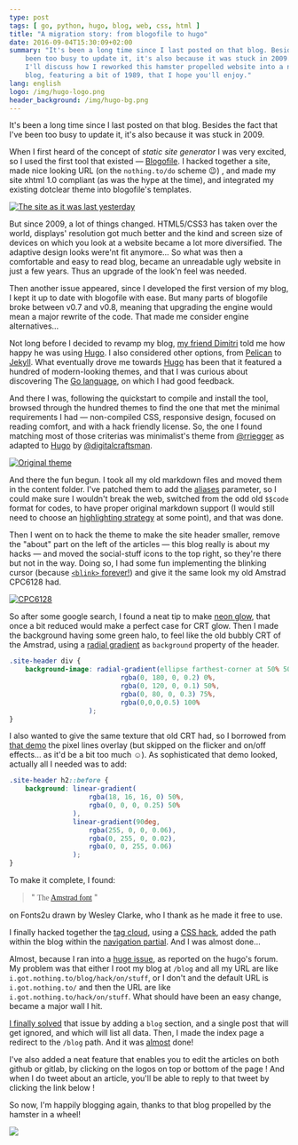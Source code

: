 ```yaml
---
type: post
tags: [ go, python, hugo, blog, web, css, html ]
title: "A migration story: from blogofile to hugo"
date: 2016-09-04T15:30:09+02:00
summary: "It's been a long time since I last posted on that blog. Besides the fact that I've 
    been too busy to update it, it's also because it was stuck in 2009. After the break,
    I'll discuss how I reworked this hamster propelled website into a nicer elegant looking
    blog, featuring a bit of 1989, that I hope you'll enjoy."
lang: english
logo: /img/hugo-logo.png
header_background: /img/hugo-bg.png
---
```


It's been a long time since I last posted on that blog. Besides the fact that I've 
been too busy to update it, it's also because it was stuck in 2009.

When I first heard of the concept of *static site generator* I was very
excited, so I used the first tool that existed — [Blogofile]. I hacked together
a site, made nice looking URL (on the `nothing.to/do` scheme 😉) , and made my
site xhtml 1.0 compliant (as was the hype at the time), and integrated my
existing dotclear theme into blogofile's templates. 

[![The site as it was last yesterday](/img/nothing-to-blog-legacy.png)](http://web.archive.org/web/20160401154950/http://i.got.nothing.to/blog/)

But since 2009, a lot of things changed. HTML5/CSS3 has taken over the world,
displays' resolution got much better and the kind and screen size of devices on
which you look at a website became a lot more diversified. The adaptive design
looks were'nt fit anymore… So what was then a comfortable and easy to read
blog, became an unreadable ugly website in just a few years. Thus an upgrade of
the look'n feel was needed.

Then another issue appeared, since I developed the first version of my blog, I kept
it up to date with blogofile with ease. But many parts of blogofile broke between
v0.7 and v0.8, meaning that upgrading the engine would mean a major rewrite of the
code. That made me consider engine alternatives…

Not long before I decided to revamp my blog, [my friend Dimitri](https://dmerej.info/) 
told me how happy he was using [Hugo]. I also considered other options, from
[Pelican] to [Jekyll]. What eventually drove me towards [Hugo] has been that it
featured a hundred of modern-looking themes, and that I was curious about
discovering The [Go language], on which I had good feedback.

And there I was, following the quickstart to compile and install the tool,
browsed through the hundred themes to find the one that met the minimal
requirements I had — non-compiled CSS, responsive design, focused on reading
comfort, and with a hack friendly license. So, the one I found matching most of
those criterias was minimalist's theme from [@rriegger] as adapted to [Hugo] by
[@digitalcraftsman].

[![Original theme](/img/hugo-minimalist-theme.png)](https://github.com/digitalcraftsman/hugo-minimalist-theme)

And there the fun begun. I took all my old markdown files and moved them in the
content folder. I've patched them to add the [aliases] parameter, so I could make sure
I wouldn't break the web, switched from the odd old `$$code` format for codes, to have
proper original markdown support (I would still need to choose an [highlighting strategy]
at some point), and that was done.

Then I went on to hack the theme to make the site header smaller, remove the "about"
part on the left of the articles — this blog really is about my hacks — and moved
the social-stuff icons to the top right, so they're there but not in the way. Doing
so, I had some fun implementing the blinking cursor (because [<span class="blink">`<blink>`</span> forever!](/img/userfriendly.org-blink.gif))
and give it the same look my old Amstrad CPC6128 had.

[![CPC6128](/img/amstrad-cpc6128.jpeg)](http://www.computinghistory.org.uk/det/2666/Amstrad-CPC-6128/)

So after some google search, I found a neat tip to make [neon glow], that once
a bit reduced would make a perfect case for CRT glow. Then I made the
background having some green halo, to feel like the old bubbly CRT of the
Amstrad, using a [radial gradient] as `background` property of the header.

``` css
.site-header div {
    background-image: radial-gradient(ellipse farthest-corner at 50% 50%,
                            rgba(0, 180, 0, 0.2) 0%,
                            rgba(0, 120, 0, 0.1) 50%,
                            rgba(0, 80, 0, 0.3) 75%,
                            rgba(0,0,0,0.5) 100%
                    );
}
```

I also wanted to give the same texture that old CRT had, so I borrowed from
[that demo](http://codepen.io/lbebber/pen/XJRdrV/) the pixel lines overlay (but
skipped on the flicker and on/off effects… as it'd be a bit too much ☺). As sophisticated
that demo looked, actually all I needed was to add:

``` css
.site-header h2::before {
    background: linear-gradient(
                    rgba(18, 16, 16, 0) 50%,
                    rgba(0, 0, 0, 0.25) 50%
                ),
                linear-gradient(90deg, 
                    rgba(255, 0, 0, 0.06),
                    rgba(0, 255, 0, 0.02),
                    rgba(0, 0, 255, 0.06)
                );
}
```

To make it complete, I found:

> " <span style='font-family: "Amstrad"'>The [Amstrad font]</span> " 

on Fonts2u drawn by Wesley Clarke, who I thank as he made it free to use.

I finally hacked together the [tag cloud](/tags), using a [CSS hack], added the path
within the blog within the [navigation partial]. And I was almost done…

Almost, because I ran into a [huge issue], as reported on the hugo's forum. My
problem was that either I root my blog at `/blog` and all my URL are like
`i.got.nothing.to/blog/hack/on/stuff`, or I don't and the default URL is
`i.got.nothing.to/` and then the URL are like `i.got.nothing.to/hack/on/stuff`.
What should have been an easy change, became a major wall I hit.

[I finally solved] that issue by adding a `blog` section, and a single post that will
get ignored, and which will list all data. Then, I made the index page a redirect
to the `/blog` path. And it was [almost](https://github.com/guyzmo/i.got.nothing.to.blog/commit/215fd1c05d42a22be6e647673464c296b725b635) done!

I've also added a neat feature that enables you to edit the articles on both github or
gitlab, by clicking on the logos on top or bottom of the page ! And when I do tweet about
an article, you'll be able to reply to that tweet by clicking the link below !

So now, I'm happily blogging again, thanks to that blog propelled by the hamster in
a wheel!

![](https://media.giphy.com/media/Gjnpx6nps0yS4/giphy.gif)

[Blogofile]:http://www.blogofile.com/
[Hugo]:https://gohugo.io
[Pelican]:http://blog.getpelican.com/
[Jekyll]:http://jekyllrb.com/
[Go language]:https://golang.org/

[aliases]:https://gohugo.io/extras/aliases/
[highlighting strategy]:https://gohugo.io/extras/aliases/
[neon glow]:http://enjoycss.com/gallery/text_effects/39
[radial gradient]:https://developer.mozilla.org/en-US/docs/Web/CSS/radial-gradient
[Amstrad font]:http://codepen.io/lbebber/pen/XJRdrV/
[CSS hack]:https://github.com/guyzmo/i.got.nothing.to.blog/blob/master/themes/amstrad-theme/layouts/_default/terms.html#L8
[navigation partial]:https://github.com/guyzmo/i.got.nothing.to.blog/blob/master/themes/amstrad-theme/layouts/partials/navigation.html#L2-L20
[huge issue]:https://discuss.gohugo.io/t/how-to-change-the-path-of-the-homepage/4022
[I finally solved]:https://github.com/guyzmo/i.got.nothing.to.blog/commit/486314345a46d8f87a3aee66ff502ee0dcf5f92e

[@rriegger]:https://github.com/rriegger/MinimalisticBlogTheme
[@digitalcraftsman]:https://github.com/digitalcraftsman/hugo-minimalist-theme
